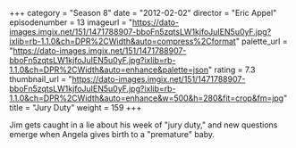 +++
category = "Season 8"
date = "2012-02-02"
director = "Eric Appel"
episodenumber = 13
imageurl = "https://dato-images.imgix.net/151/1471788907-bboFn5zqtsLW1kjfoJuIEN5u0yF.jpg?ixlib=rb-1.1.0&ch=DPR%2CWidth&auto=compress%2Cformat"
palette_url = "https://dato-images.imgix.net/151/1471788907-bboFn5zqtsLW1kjfoJuIEN5u0yF.jpg?ixlib=rb-1.1.0&ch=DPR%2CWidth&auto=enhance&palette=json"
rating = 7.3
thumbnail_url = "https://dato-images.imgix.net/151/1471788907-bboFn5zqtsLW1kjfoJuIEN5u0yF.jpg?ixlib=rb-1.1.0&ch=DPR%2CWidth&auto=enhance&w=500&h=280&fit=crop&fm=jpg"
title = "Jury Duty"
weight = 159
+++

Jim gets caught in a lie about his week of "jury duty," and new questions emerge when Angela gives birth to a "premature" baby.